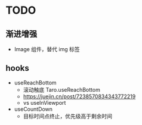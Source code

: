 # TODO

## 渐进增强

- Image 组件，替代 img 标签

## hooks

- useReachBottom
  - 滚动触底 Taro.useReachBottom
  - https://juejin.cn/post/7238570834343772219
  - vs useInViewport
- useCountDown
  - 目标时间点终止，优先级高于剩余时间
